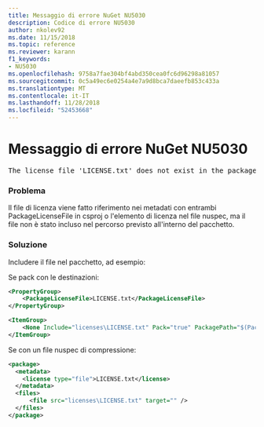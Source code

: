 ```yaml
---
title: Messaggio di errore NuGet NU5030
description: Codice di errore NU5030
author: nkolev92
ms.date: 11/15/2018
ms.topic: reference
ms.reviewer: karann
f1_keywords:
- NU5030
ms.openlocfilehash: 9758a7fae304bf4abd350cea0fc6d96298a81057
ms.sourcegitcommit: 0c5a49ec6e0254a4e7a9d8bca7daeefb853c433a
ms.translationtype: MT
ms.contentlocale: it-IT
ms.lasthandoff: 11/28/2018
ms.locfileid: "52453668"
---
```

# <a name="nuget-error-nu5030"></a>Messaggio di errore NuGet NU5030
<pre>The license file 'LICENSE.txt' does not exist in the package.</pre>

### <a name="issue"></a>Problema

Il file di licenza viene fatto riferimento nei metadati con entrambi PackageLicenseFile in csproj o l'elemento di licenza nel file nuspec, ma il file non è stato incluso nel percorso previsto all'interno del pacchetto.


### <a name="solution"></a>Soluzione

Includere il file nel pacchetto, ad esempio:

Se pack con le destinazioni:
```xml
<PropertyGroup>
    <PackageLicenseFile>LICENSE.txt</PackageLicenseFile>
</PropertyGroup>

<ItemGroup>
    <None Include="licenses\LICENSE.txt" Pack="true" PackagePath="$(PackageLicenseFile)" />
</ItemGroup>
```

Se con un file nuspec di compressione:
```xml
<package>
  <metadata>
    <license type="file">LICENSE.txt</license>
  </metadata>
  <files>
      <file src="licenses\LICENSE.txt" target="" />
  </files>
</package>
```
